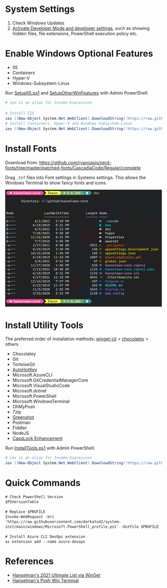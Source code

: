 # System Settings

1. Check Windows Updates
1. [Activate Developer Mode and developer settings](https://docs.microsoft.com/en-gb/windows/apps/get-started/enable-your-device-for-development?OCID=WinClient_Ver1703_Settings_DevMode), such as showing hidden files, file extensions, PowerShell execution policy etc.

# Enable Windows Optional Features

* IIS
* Containers
* Hyper-V
* Windows-Subsystem-Linux

Run [SetupIIS.ps1](https://github.com/darkato42/system-init/blob/main/windows/SetupIIS.ps1) and [SetupOtherWinFeatures](https://github.com/darkato42/system-init/blob/main/windows/SetupOtherWinFeatures.ps1) with Admin PowerShell:

```powershell
# iex is an alias for Invoke-Expression

# Install IIS
iex ((New-Object System.Net.WebClient).DownloadString('https://raw.githubusercontent.com/darkato42/system-init/main/windows/SetupIIS.ps1'))
# Install Containers, Hyper-V and Windows-Subsystem-Linux
iex ((New-Object System.Net.WebClient).DownloadString('https://raw.githubusercontent.com/darkato42/system-init/main/windows/SetupOtherWinFeatures.ps1'))
```

# Install Fonts

Download from:
https://github.com/ryanoasis/nerd-fonts/tree/master/patched-fonts/CascadiaCode/Regular/complete

Drag `.ttf` files into Font settings in Systems settings. This allows the Windows Terminal to show fancy fonts and icons.

![My Fancy Terminal](../assets/posh-win-terminal.png)

# Install Utility Tools

The preferred order of installation methods:
[winget-cli](https://github.com/microsoft/winget-cli) > [chocolatey](https://github.com/chocolatey/choco) > others

* Chocolatey
* Git
* TortoiseGit
* [AutoHotKey](https://www.autohotkey.com/)
* Microsoft.AzureCLI
* Microsoft.GitCredentialManagerCore
* Microsoft.VisualStudioCode
* Microsoft.dotnet
* Microsoft.PowerShell
* Microsoft.WindowsTerminal
* OhMyPosh
* 7zip
* [Greenshot](https://github.com/greenshot/greenshot)
* Postman
* Fiddler
* NodeJS
* [CapsLock Enhancement](https://github.com/darkato42/Capslock/tree/master/win)

Run [InstallTools.ps1](https://github.com/darkato42/system-init/blob/main/windows/InstallTools.ps1) with Admin PowerShell:

```powershell
# iex is an alias for Invoke-Expression
iex ((New-Object System.Net.WebClient).DownloadString('https://raw.githubusercontent.com/darkato42/system-init/main/windows/InstallTools.ps1'))
```

# Quick Commands

```
# Check PowerShell Version
$PSVersionTable

# Replace $PROFILE
Invoke-WebRequest -Uri 'https://raw.githubusercontent.com/darkato42/system-init/main/windows/Microsoft.PowerShell_profile.ps1' -OutFile $PROFILE

# Install Azure CLI DevOps extension
az extension add --name azure-devops
```

# References

* [Hanselman's 2021 Ultimate List via WinGet](https://dvlup.com/2020/12/29/2021-ultimate-list/)
* [Hanselman's Posh Win Terminal](https://www.hanselman.com/blog/my-ultimate-powershell-prompt-with-oh-my-posh-and-the-windows-terminal)
